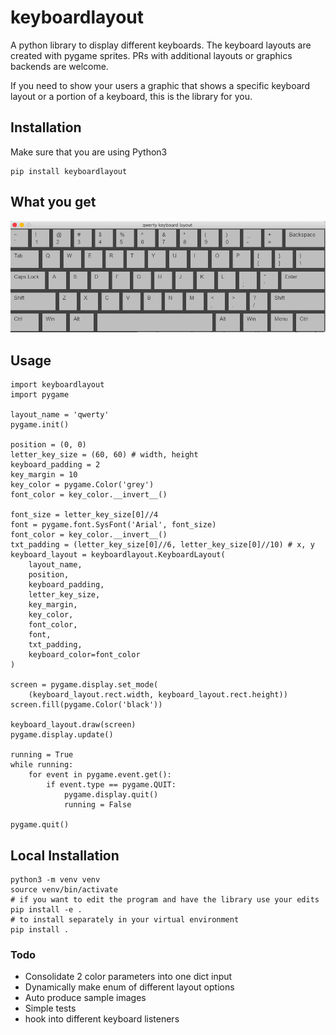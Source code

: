 # keyboardlayout
A python library to display different keyboards.
The keyboard layouts are created with pygame sprites.
PRs with additional layouts or graphics backends are welcome.

If you need to show your users a graphic that shows a specific keyboard layout or a portion of a keyboard, this is the library for you.

## Installation
Make sure that you are using Python3
```
pip install keyboardlayout
```

## What you get
![qwerty](/sample_images/qwerty.png)

## Usage
```
import keyboardlayout
import pygame

layout_name = 'qwerty'
pygame.init()

position = (0, 0)
letter_key_size = (60, 60) # width, height
keyboard_padding = 2
key_margin = 10
key_color = pygame.Color('grey')
font_color = key_color.__invert__()

font_size = letter_key_size[0]//4
font = pygame.font.SysFont('Arial', font_size)
font_color = key_color.__invert__()
txt_padding = (letter_key_size[0]//6, letter_key_size[0]//10) # x, y
keyboard_layout = keyboardlayout.KeyboardLayout(
    layout_name,
    position,
    keyboard_padding,
    letter_key_size,
    key_margin,
    key_color,
    font_color,
    font,
    txt_padding,
    keyboard_color=font_color
)

screen = pygame.display.set_mode(
    (keyboard_layout.rect.width, keyboard_layout.rect.height))
screen.fill(pygame.Color('black'))

keyboard_layout.draw(screen)
pygame.display.update()

running = True
while running:
    for event in pygame.event.get():
        if event.type == pygame.QUIT:
            pygame.display.quit()
            running = False

pygame.quit()
```

## Local Installation
```
python3 -m venv venv
source venv/bin/activate
# if you want to edit the program and have the library use your edits
pip install -e .
# to install separately in your virtual environment
pip install .
```

### Todo
- Consolidate 2 color parameters into one dict input
- Dynamically make enum of different layout options
- Auto produce sample images
- Simple tests
- hook into different keyboard listeners
